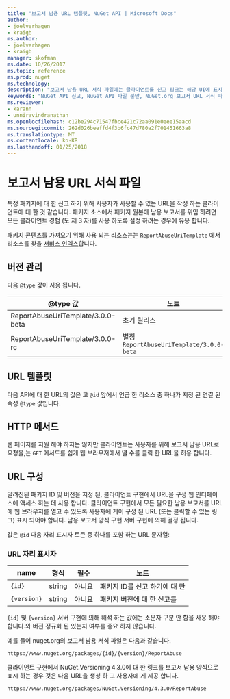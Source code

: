 ```yaml
---
title: "보고서 남용 URL 템플릿, NuGet API | Microsoft Docs"
author:
- joelverhagen
- kraigb
ms.author:
- joelverhagen
- kraigb
manager: skofman
ms.date: 10/26/2017
ms.topic: reference
ms.prod: nuget
ms.technology: 
description: "보고서 남용 URL 서식 파일에는 클라이언트를 신고 링크는 해당 UI에 표시할 수 있습니다."
keywords: "NuGet API 신고, NuGet API 파일 불만, NuGet.org 보고서 URL 서식 파일"
ms.reviewer:
- karann
- unniravindranathan
ms.openlocfilehash: c12be294c71547fbce421c72aa091e0eee15aacd
ms.sourcegitcommit: 262d026beeffd4f3b6fc47d780a2f701451663a8
ms.translationtype: MT
ms.contentlocale: ko-KR
ms.lasthandoff: 01/25/2018
---
```

# <a name="report-abuse-url-template"></a>보고서 남용 URL 서식 파일

특정 패키지에 대 한 신고 하기 위해 사용자가 사용할 수 있는 URL을 작성 하는 클라이언트에 대 한 것 같습니다. 패키지 소스에서 패키지 원본에 남용 보고서를 위임 하려면 모든 클라이언트 경험 (도 제 3 자)를 사용 하도록 설정 하려는 경우에 유용 합니다.

패키지 콘텐츠를 가져오기 위해 사용 되는 리소스는는 `ReportAbuseUriTemplate` 에서 리소스를 찾을 [서비스 인덱스](service-index.md)합니다.

## <a name="versioning"></a>버전 관리

다음 `@type` 값이 사용 됩니다.

@type 값                       | 노트
--------------------------------- | -----
ReportAbuseUriTemplate/3.0.0-beta | 초기 릴리스
ReportAbuseUriTemplate/3.0.0-rc   | 별칭`ReportAbuseUriTemplate/3.0.0-beta`

## <a name="url-template"></a>URL 템플릿

다음 API에 대 한 URL의 값은 고 `@id` 앞에서 언급 한 리소스 중 하나가 지정 된 연결 된 속성 `@type` 값입니다.

## <a name="http-methods"></a>HTTP 메서드

웹 페이지를 지원 해야 하지는 않지만 클라이언트는 사용자를 위해 보고서 남용 URL로 요청을,는 `GET` 메서드를 쉽게 웹 브라우저에서 열 수를 클릭 한 URL을 허용 합니다.

## <a name="construct-the-url"></a>URL 구성

알려진된 패키지 ID 및 버전을 지정 된, 클라이언트 구현에서 URL을 구성 웹 인터페이스에 액세스 하는 데 사용 합니다. 클라이언트 구현에서 모든 필요한 남용 보고서를 URL에 웹 브라우저를 열고 수 있도록 사용자에 게이 구성 된 URL (또는 클릭할 수 있는 링크) 표시 되어야 합니다. 남용 보고서 양식 구현 서버 구현에 의해 결정 됩니다.

값은 `@id` 다음 자리 표시자 토큰 중 하나를 포함 하는 URL 문자열:

### <a name="url-placeholders"></a>URL 자리 표시자

name        | 형식    | 필수 | 노트
----------- | ------- | -------- | -----
`{id}`      | string  | 아니요       | 패키지 ID를 신고 하기에 대 한
`{version}` | string  | 아니요       | 패키지 버전에 대 한 신고를

`{id}` 및 `{version}` 서버 구현에 의해 해석 하는 값에는 소문자 구분 안 함을 사용 해야 합니다.와 버전 정규화 된 있는지 여부를 중요 하지 않습니다.

예를 들어 nuget.org의 보고서 남용 서식 파일은 다음과 같습니다.

    https://www.nuget.org/packages/{id}/{version}/ReportAbuse

클라이언트 구현에서 NuGet.Versioning 4.3.0에 대 한 링크를 보고서 남용 양식으로 표시 하는 경우 것은 다음 URL을 생성 하 고 사용자에 게 제공 합니다.

    https://www.nuget.org/packages/NuGet.Versioning/4.3.0/ReportAbuse
